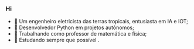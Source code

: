 ### Hi

- 🌴 Um engenheiro eletricista das terras tropicais, entusiasta em IA e IOT;
- 🐍 Desenvolvedor Python em projetos autônomos;
- 🌵 Trabalhando como professor de matemática e física;
- 🐢 Estudando sempre que possível .
##

